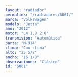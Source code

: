 ```yaml
---
layout: "radiador"
permalink: "/radiadores/6061/"
marca: "Volkswagen"
modelo: "Jetta"
ano: "2012"
motor: "L4 1.8 2.0"
transmision: "Automática"
parte: "M-914"
clima: "Con clima"
alto: "25 5/8"
ancho: "16 1/8"
observaciones: "Clásico"
id: "6061"
---
```


